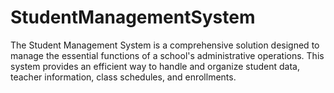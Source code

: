 # StudentManagementSystem
The Student Management System is a comprehensive solution designed to manage the essential functions of a school's administrative operations. This system provides an efficient way to handle and organize student data, teacher information, class schedules, and enrollments.
